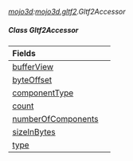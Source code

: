 _[mojo3d](../../modules/mojo3d/mojo3d-module.md):[mojo3d.gltf2](../../modules/mojo3d/mojo3d-gltf2.md).Gltf2Accessor_
##### Class Gltf2Accessor

| Fields | |
|:---|:---|
| [bufferView](mojo3d-gltf2-gltf2accessor-bufferview.md) |  |
| [byteOffset](mojo3d-gltf2-gltf2accessor-byteoffset.md) |  |
| [componentType](mojo3d-gltf2-gltf2accessor-componenttype.md) |  |
| [count](mojo3d-gltf2-gltf2accessor-count.md) |  |
| [numberOfComponents](mojo3d-gltf2-gltf2accessor-numberofcomponents.md) |  |
| [sizeInBytes](mojo3d-gltf2-gltf2accessor-sizeinbytes.md) |  |
| [type](mojo3d-gltf2-gltf2accessor-type.md) |  |
